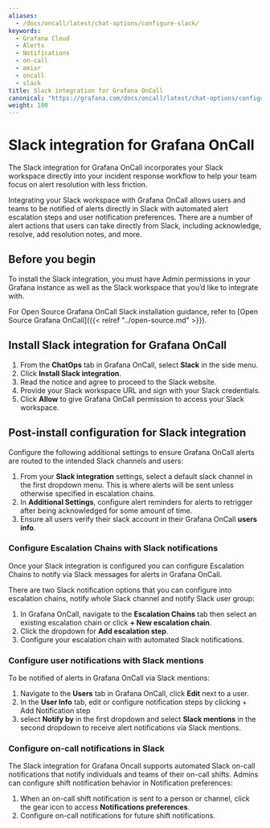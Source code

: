 ```yaml
---
aliases:
  - /docs/oncall/latest/chat-options/configure-slack/
keywords:
  - Grafana Cloud
  - Alerts
  - Notifications
  - on-call
  - amixr
  - oncall
  - slack
title: Slack integration for Grafana OnCall
canonical: "https://grafana.com/docs/oncall/latest/chat-options/configure-slack/"
weight: 100
---
```


# Slack integration for Grafana OnCall

The Slack integration for Grafana OnCall incorporates your Slack workspace directly into your incident response workflow to help your team focus on alert resolution with less friction. 

Integrating your Slack workspace with Grafana OnCall allows users and teams to be notified of alerts directly in Slack with automated alert escalation steps and user notification preferences. There are a number of alert actions that users can take directly from Slack, including acknowledge, resolve, add resolution notes, and more.


## Before you begin

To install the Slack integration, you must have Admin permissions in your Grafana instance as well as the Slack workspace that you’d like to integrate with. 

For Open Source Grafana OnCall Slack installation guidance, refer to [Open Source Grafana OnCall]({{< relref "../open-source.md" >}}).

## Install Slack integration for Grafana OnCall

1. From the **ChatOps** tab in Grafana OnCall, select **Slack** in the side menu.
2. Click **Install Slack integration**.
3. Read the notice and agree to proceed to the Slack website.
4. Provide your Slack workspace URL and sign with your Slack credentials.
5. Click **Allow** to give Grafana OnCall permission to access your Slack workspace.


## Post-install configuration for Slack integration

Configure the following additional settings to ensure Grafana OnCall alerts are routed to the intended Slack channels and users:

1. From your **Slack integration** settings, select a default slack channel in the first dropdown menu. This is where alerts will be sent unless otherwise specified in escalation chains.
2. In **Additional Settings**, configure alert reminders for alerts to retrigger after being acknowledged for some amount of time. 
3. Ensure all users verify their slack account in their Grafana OnCall **users info**.

### Configure Escalation Chains with Slack notifications
Once your Slack integration is configured you can configure Escalation Chains to notify via Slack messages for alerts in Grafana OnCall. 

There are two Slack notification options that you can configure into escalation chains, notify whole Slack channel and notify Slack user group:

1. In Grafana OnCall, navigate to the **Escalation Chains** tab then select an existing escalation chain or click **+ New escalation chain**.
2. Click the dropdown for **Add escalation step**.
3. Configure your escalation chain with automated Slack notifications. 

### Configure user notifications with Slack mentions
To be notified of alerts in Grafana OnCall via Slack mentions:

1. Navigate to the **Users** tab in Grafana OnCall, click **Edit** next to a user.
2. In the **User Info** tab, edit or configure notification steps by clicking + Add Notification step 
3. select **Notify by** in the first dropdown and select **Slack mentions** in the second dropdown to receive alert notifications via Slack mentions.

### Configure on-call notifications in Slack
The Slack integration for Grafana Oncall supports automated Slack on-call notifications that notify individuals and teams of their on-call shifts. Admins can configure shift notification behavior in Notification preferences:

1. When an on-call shift notification is sent to a person or channel, click the gear icon to access **Notifications preferences**.
2. Configure on-call notifications for future shift notifications.

